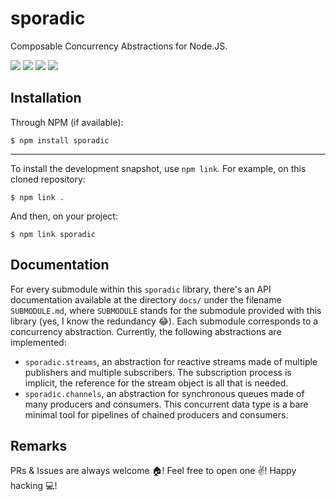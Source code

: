 # sporadic

Composable Concurrency Abstractions for Node.JS.

<a href="https://travis-ci.com/marcoonroad/sporadic"><img src="https://img.shields.io/travis/marcoonroad/sporadic.svg?style=flat-square&logo=travis"/></a>
<a href="https://gitlab.com/marcoonroad/sporadic/pipelines"><img src="https://img.shields.io/gitlab/pipeline/marcoonroad/sporadic.svg?style=flat-square&logo=gitlab"/></a>
<a href="https://www.npmjs.com/package/sporadic"><img src="https://img.shields.io/npm/dw/sporadic.svg?style=flat-square&logo=npm"/></a>
<a href="https://github.com/marcoonroad/sporadic/blob/master/LICENSE"><img src="https://img.shields.io/github/license/marcoonroad/sporadic.svg?style=flat-square&logo=github"/></a>

## Installation

Through NPM (if available):

```shell
$ npm install sporadic
```

---

To install the development snapshot, use `npm link`.
For example, on this cloned repository:

```shell
$ npm link .
```

And then, on your project:

```shell
$ npm link sporadic
```

## Documentation

For every submodule within this `sporadic` library, there's an API documentation
available at the directory `docs/` under the filename `SUBMODULE.md`, where
`SUBMODULE` stands for the submodule provided with this library (yes, I know the
redundancy :joy:). Each submodule corresponds to a concurrency abstraction.
Currently, the following abstractions are implemented:

- `sporadic.streams`, an abstraction for reactive streams made of multiple
  publishers and multiple subscribers. The subscription process is implicit,
  the reference for the stream object is all that is needed.
- `sporadic.channels`, an abstraction for synchronous queues made of many
  producers and consumers. This concurrent data type is a bare minimal tool for
  pipelines of chained producers and consumers.

## Remarks

PRs & Issues are always welcome :house:! Feel free to open one :v:!
Happy hacking :computer:!

